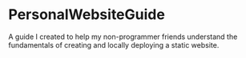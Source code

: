 PersonalWebsiteGuide
====================

A guide I created to help my non-programmer friends understand the fundamentals of creating and locally deploying a static website.
